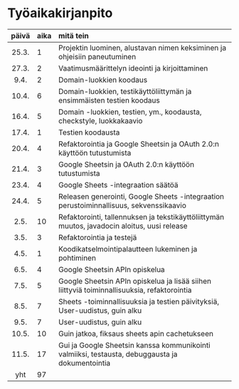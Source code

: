  # Työaikakirjanpito

| päivä | aika | mitä tein  |
| :----:|:-----| :-----|
| 25.3. | 1    | Projektin luominen, alustavan nimen keksiminen ja ohjeisiin paneutuminen |
| 27.3. | 2    | Vaatimusmäärittelyn ideointi ja kirjoittaminen |
| 9.4.  | 2    | Domain-luokkien koodaus |
| 10.4. | 6    | Domain-luokkien, testikäyttöliittymän ja ensimmäisten testien koodaus |
| 16.4. | 5    | Domain -luokkien, testien, ym., koodausta, checkstyle, luokkakaavio |
| 17.4. | 1    | Testien koodausta |
| 20.4. | 4    | Refaktorointia ja Google Sheetsin ja OAuth 2.0:n käyttöön tutustumista |
| 21.4. | 3    | Google Sheetsin ja OAuth 2.0:n käyttöön tutustumista |
| 23.4. | 4    | Google Sheets -integraation säätöä |
| 24.4. | 5    | Releasen generointi, Google Sheets -integraation perustoiminnallisuus, sekvenssikaavio |
| 2.5.  | 10   | Refaktorointi, tallennuksen ja tekstikäyttöliittymän muutos, javadocin aloitus, uusi release |
| 3.5.  | 3    | Refaktorointia ja testejä |
| 4.5.  | 1    | Koodikatselmointipalautteen lukeminen ja pohtiminen |
| 6.5.  | 4    | Google Sheetsin APIn opiskelua |
| 7.5.  | 5    | Google Sheetsin APIn opiskelua ja lisää siihen liittyviä toiminnallisuuksia, refaktorointia |
| 8.5.  | 7    | Sheets -toiminnallisuuksia ja testien päivityksiä, User-uudistus, guin alku |
| 9.5.  | 7    | User-uudistus, guin alku |
| 10.5. | 10   | Guin jatkoa, fiksaus sheets apin cachetukseen |
| 11.5. | 17   | Gui ja Google Sheetsin kanssa kommunikointi valmiiksi, testausta, debuggausta ja dokumentointia |
| yht   | 97   | | 
